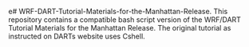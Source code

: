 e# WRF-DART-Tutorial-Materials-for-the-Manhattan-Release.
This repository contains a compatible bash script version of the WRF/DART Tutorial Materials for the Manhattan Release. The original tutorial as instructed on DARTs website uses Cshell. 
